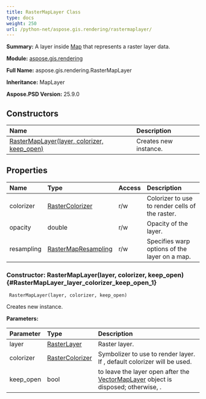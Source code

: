 ```yaml
---
title: RasterMapLayer Class
type: docs
weight: 250
url: /python-net/aspose.gis.rendering/rastermaplayer/
---
```


**Summary:** A layer inside [Map](/psd/python-net/aspose.gis.rendering/map/) that represents a raster layer data.

**Module:** [aspose.gis.rendering](/psd/python-net/aspose.gis.rendering/)

**Full Name:** aspose.gis.rendering.RasterMapLayer

**Inheritance:** MapLayer

**Aspose.PSD Version:** 25.9.0

## **Constructors**
| **Name** | **Description** |
| :- | :- |
| [RasterMapLayer(layer, colorizer, keep_open)](#RasterMapLayer_layer_colorizer_keep_open_1) | Creates new instance. |
## **Properties**
| **Name** | **Type** | **Access** | **Description** |
| :- | :- | :- | :- |
| colorizer | [RasterColorizer](/psd/python-net/aspose.gis.rendering.colorizers/rastercolorizer/) | r/w | Colorizer to use to render cells of the raster. |
| opacity | double | r/w | Opacity of the layer. |
| resampling | [RasterMapResampling](/psd/python-net/aspose.gis.rendering/rastermapresampling) | r/w | Specifies warp options of the layer on a map. |


### Constructor: RasterMapLayer(layer, colorizer, keep_open) {#RasterMapLayer_layer_colorizer_keep_open_1}


```
 RasterMapLayer(layer, colorizer, keep_open) 
```

Creates new instance.

**Parameters:**

| Parameter | Type | Description |
| :- | :- | :- |
| layer | [RasterLayer](/psd/python-net/aspose.gis.raster/rasterlayer/) | Raster layer. |
| colorizer | [RasterColorizer](/psd/python-net/aspose.gis.rendering.colorizers/rastercolorizer/) | Symbolizer to use to render layer. If <see langword="null" />, default colorizer will be used. |
| keep_open | bool | <see langword="true" /> to leave the layer open after the [VectorMapLayer](/psd/python-net/aspose.gis.rendering/vectormaplayer/) object is disposed; otherwise, <see langword="false" />. |

